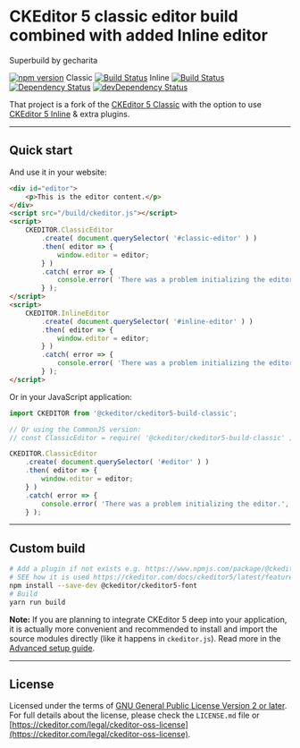 CKEditor 5 classic editor build combined with added Inline editor
========================================
Superbuild by gecharita

[![npm version](https://badge.fury.io/js/%40ckeditor%2Fckeditor5-build-classic.svg)](https://www.npmjs.com/package/@gecharita/ckeditor5-build-classic)
Classic
[![Build Status](https://travis-ci.org/ckeditor/ckeditor5-build-classic.svg?branch=master)](https://travis-ci.org/ckeditor/ckeditor5-build-classic)
Inline
[![Build Status](https://travis-ci.org/ckeditor/ckeditor5-build-inline.svg?branch=master)](https://travis-ci.org/ckeditor/ckeditor5-build-inline)
<br>
[![Dependency Status](https://david-dm.org/ckeditor/ckeditor5-build-classic/status.svg)](https://david-dm.org/ckeditor/ckeditor5-build-classic)
[![devDependency Status](https://david-dm.org/ckeditor/ckeditor5-build-classic/dev-status.svg)](https://david-dm.org/ckeditor/ckeditor5-build-classic?type=dev)

That project is a fork of the [CKEditor 5 Classic](https://github.com/ckeditor/ckeditor5-build-classic) with the option to use [CKEditor 5 Inline](https://github.com/ckeditor/ckeditor5-build-inline) & extra plugins.


---
## Quick start

And use it in your website:

```html
<div id="editor">
	<p>This is the editor content.</p>
</div>
<script src="/build/ckeditor.js"></script>
<script>
	CKEDITOR.ClassicEditor
		.create( document.querySelector( '#classic-editor' ) )
		.then( editor => {
			window.editor = editor;
		} )
		.catch( error => {
			console.error( 'There was a problem initializing the editor.', error );
		} );
</script>
<script>
	CKEDITOR.InlineEditor
		.create( document.querySelector( '#inline-editor' ) )
		.then( editor => {
			window.editor = editor;
		} )
		.catch( error => {
			console.error( 'There was a problem initializing the editor.', error );
		} );
</script>
```

Or in your JavaScript application:

```js
import CKEDITOR from '@ckeditor/ckeditor5-build-classic';

// Or using the CommonJS version:
// const ClassicEditor = require( '@ckeditor/ckeditor5-build-classic' );

CKEDITOR.ClassicEditor
	.create( document.querySelector( '#editor' ) )
	.then( editor => {
		window.editor = editor;
	} )
	.catch( error => {
		console.error( 'There was a problem initializing the editor.', error );
	} );
```
---

## Custom build
```sh
# Add a plugin if not exists e.g. https://www.npmjs.com/package/@ckeditor/ckeditor5-font
# SEE how it is used https://ckeditor.com/docs/ckeditor5/latest/features/font.html
npm install --save-dev @ckeditor/ckeditor5-font
# Build
yarn run build
```

**Note:** If you are planning to integrate CKEditor 5 deep into your application, it is actually more convenient and recommended to install and import the source modules directly (like it happens in `ckeditor.js`). Read more in the [Advanced setup guide](https://ckeditor.com/docs/ckeditor5/latest/builds/guides/integration/advanced-setup.html).

---
## License

Licensed under the terms of [GNU General Public License Version 2 or later](http://www.gnu.org/licenses/gpl.html). For full details about the license, please check the `LICENSE.md` file or [https://ckeditor.com/legal/ckeditor-oss-license](https://ckeditor.com/legal/ckeditor-oss-license).
